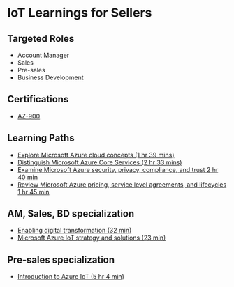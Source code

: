 # IoT Learnings for Sellers

## Targeted Roles

* Account Manager
* Sales
* Pre-sales
* Business Development

## Certifications

* [AZ-900](https://docs.microsoft.com/en-us/learn/certifications/azure-fundamentals)

## Learning Paths

* [Explore Microsoft Azure cloud concepts (1 hr 39 mins)](https://docs.microsoft.com/en-us/learn/paths/explore-microsoft-azure-cloud-concepts/)
* [Distinguish Microsoft Azure Core Services (2 hr 33 mins)](https://docs.microsoft.com/en-us/learn/paths/distinguish-microsoft-azure-core-services/)
* [Examine Microsoft Azure security, privacy, compliance, and trust 2 hr 40 min](https://docs.microsoft.com/en-us/learn/paths/examine-microsoft-azure-security-privacy-compliance-trust/)
* [Review Microsoft Azure pricing, service level agreements, and lifecycles 1 hr 45 min](https://docs.microsoft.com/en-us/learn/paths/review-microsoft-azure-pricing-slas-lifecycles/)

## AM, Sales, BD specialization

* [Enabling digital transformation (32 min)](https://docs.microsoft.com/en-us/learn/modules/enable-digital-transformation/)
* [Microsoft Azure IoT strategy and solutions
 (23 min)](https://docs.microsoft.com/en-us/learn/modules/azure-iot-strategy-and-solutions/)

## Pre-sales specialization

* [Introduction to Azure IoT (5 hr 4 min)](https://docs.microsoft.com/en-us/learn/paths/introduction-to-azure-iot/)